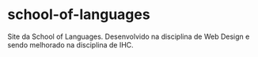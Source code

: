 # school-of-languages
Site da School of Languages. Desenvolvido na disciplina de Web Design e sendo melhorado na disciplina de IHC.
